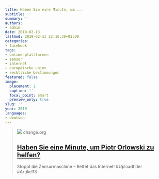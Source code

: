 ```yaml
---
title: Haben Sie eine Minute, um ...
subtitle: ''
summary: ''
authors:
- admin
date: 2019-02-13
lastmod: 2019-02-13 22:10:39+01:00
categories:
- facebook
tags:
- online-plattformen
- zensur
- internet
- europäische union
- rechtliche bestimmungen
featured: false
image:
  placement: 1
  caption: ''
  focal_point: Smart
  preview_only: true
slug: ''
year: 2019
languages:
- deutsch
---
```


> [![](https://assets.change.org/photos/7/kl/qa/DEkLQAZSMTAQVPw-1600x900-noPad.jpg?1553248850)](https://www.change.org/p/stoppt-die-zensurmaschine-rettet-das-internet-uploadfilter/expgst/fht-13296527-de-de/v5/Piotr%20Orlowski/Berlin,%20Deutschland?recruiter=false&utm_source=share_petition&utm_medium=facebook&utm_campaign=psf_combo_share_initial.pacific_post_sap_share_gmail_abi.gmail_abi&recruited_by_id=23d5e050-2f02-11e9-8443-f706587fc845&utm_content=fht-13296527-de-de%3Av5)
> change.org
> ## [Haben Sie eine Minute, um Piotr Orlowski zu helfen?](https://www.change.org/p/stoppt-die-zensurmaschine-rettet-das-internet-uploadfilter/expgst/fht-13296527-de-de/v5/Piotr%20Orlowski/Berlin,%20Deutschland?recruiter=false&utm_source=share_petition&utm_medium=facebook&utm_campaign=psf_combo_share_initial.pacific_post_sap_share_gmail_abi.gmail_abi&recruited_by_id=23d5e050-2f02-11e9-8443-f706587fc845&utm_content=fht-13296527-de-de%3Av5)
>
>Stoppt die Zensurmaschine – Rettet das Internet! #Uploadfilter #Artikel13